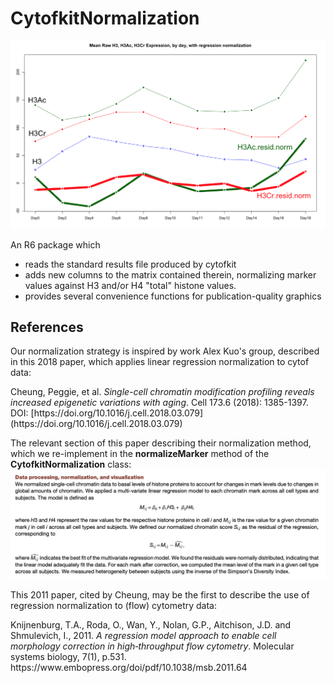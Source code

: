 # CytofkitNormalization

![alttag](images/h3Normalization.png)

An R6 package which
 
  - reads the standard results file produced by cytofkit
  - adds new columns to the matrix contained therein, normalizing
    marker values against H3 and/or H4 "total" histone values.
  - provides several convenience functions for publication-quality graphics
    
## References


Our normalization strategy is inspired by work Alex Kuo's group,
described in  this 2018 paper, which applies linear regression
normalization to cytof data:
<p>
Cheung, Peggie, et al. <i>Single-cell chromatin modification profiling reveals increased 
epigenetic variations with aging</i>. Cell 173.6 (2018): 1385-1397. 
<br>
DOI: [https://doi.org/10.1016/j.cell.2018.03.079](https://doi.org/10.1016/j.cell.2018.03.079)
<p>
The relevant section of this paper describing their normalization
method, which we re-implement in the
<b>normalizeMarker</b> method of the <b>CytofkitNormalization</b> class:
<img
src="https://github.com/paul-shannon/cytofkit-extensions/blob/main/docs/H3H4-regression-normalization-method.png" 
width=800>
<p>
This 2011 paper, cited by Cheung,  may be the first to describe the use of regression normalization to
(flow) cytometry data:
<p>
Knijnenburg, T.A., Roda, O., Wan, Y., Nolan, G.P., Aitchison, J.D. and
Shmulevich, I., 2011. <i>A regression model approach to enable cell
morphology correction in high‐throughput flow cytometry</i>. Molecular
systems biology, 7(1), p.531.
<br>
https://www.embopress.org/doi/pdf/10.1038/msb.2011.64

